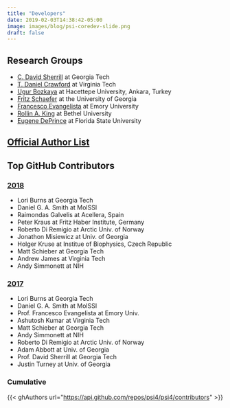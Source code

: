 ```yaml
---
title: "Developers"
date: 2019-02-03T14:38:42-05:00
image: images/blog/psi-coredev-slide.png
draft: false
---
```


## Research Groups

* [C. David Sherrill](http://www.chemistry.gatech.edu/people/sherrill/david/) at Georgia Tech
* [T. Daniel Crawford](http://www.chem.vt.edu/general.php?page=dcrawford) at Virginia Tech
* [Ugur Bozkaya](http://www.researchgate.net/profile/Ugur_Bozkaya) at Hacettepe University, Ankara, Turkey
* [Fritz Schaefer](http://www.ccqc.uga.edu/people/member_page.php?id=6/) at the University of Georgia
* [Francesco Evangelista](http://chemistry.emory.edu/home/people/faculty/evangelista-francesco.html) at Emory University
* [Rollin A. King](http://cas.bethel.edu/dept/chemistry/faculty) at Bethel University
* [Eugene DePrince](http://www.chem.fsu.edu/bio-t.php?userID=1272) at Florida State University

## [Official Author List](https://github.com/psi4/psi4/blob/master/codemeta.json)

<script src="https://embed.github.com/view/geojson/psi4/psi4meta/master/psicode-dev-map/psi4-dev-map.geojson"></script>

## Top GitHub Contributors

### [2018](https://github.com/psi4/psi4/graphs/contributors?from=2018-01-01&to=2018-12-31&type=c)

* Lori Burns at Georgia Tech
* Daniel G. A. Smith at MolSSI
* Raimondas Galvelis at Acellera, Spain
* Peter Kraus at Fritz Haber Institute, Germany
* Roberto Di Remigio at Arctic Univ. of Norway
* Jonathon Misiewicz at Univ. of Georgia
* Holger Kruse at Institue of Biophysics, Czech Republic
* Matt Schieber at Georgia Tech
* Andrew James at Virginia Tech
* Andy Simmonett at NIH

### [2017](https://github.com/psi4/psi4/graphs/contributors?from=2017-01-01&to=2017-12-31&type=c)

* Lori Burns at Georgia Tech
* Daniel G. A. Smith at MolSSI
* Prof. Francesco Evangelista at Emory Univ.
* Ashutosh Kumar at Virginia Tech
* Matt Schieber at Georgia Tech
* Andy Simmonett at NIH
* Roberto Di Remigio at Arctic Univ. of Norway
* Adam Abbott at Univ. of Georgia
* Prof. David Sherrill at Georgia Tech
* Justin Turney at Univ. of Georgia

### Cumulative

{{< ghAuthors url="https://api.github.com/repos/psi4/psi4/contributors" >}}

